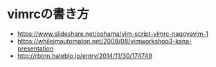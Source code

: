 ﻿# vimrcの書き方

- https://www.slideshare.net/cohama/vim-script-vimrc-nagoyavim-1
- https://whileimautomaton.net/2008/08/vimworkshop3-kana-presentation
- http://rbtnn.hateblo.jp/entry/2014/11/30/174749
